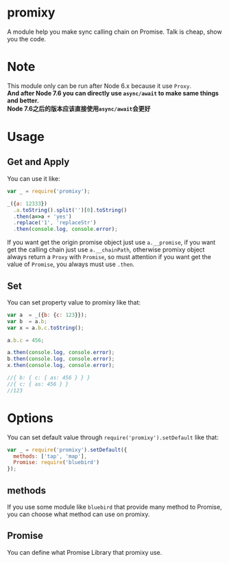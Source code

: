 # promixy
A module help you make sync calling chain on Promise.
Talk is cheap, show you the code.

# Note
This module only can be run after Node 6.x because it use `Proxy`.  
**And after Node 7.6 you can directly use `async/await` to make same things and better.**  
**Node 7.6之后的版本应该直接使用`async/await`会更好**

# Usage
## Get and Apply
You can use it like:

```javascript
var _ = require('promixy');

_({a: 12333})
  .a.toString().split('')[0].toString()
  .then(a=>a + 'yes')
  .replace('1', 'replaceStr')
  .then(console.log, console.error);
```
If you want get the origin promise object just use `a.__promise`,
if you want get the calling chain just use `a.__chainPath`,
otherwise promixy object always return a `Proxy` with `Promise`,
so must attention if you want get the value of `Promise`, you always must use `.then`.

## Set

You can set property value to promixy like that:
```javascript
var a  = _({b: {c: 123}});
var b  = a.b;
var x = a.b.c.toString();

a.b.c = 456;

a.then(console.log, console.error);
b.then(console.log, console.error);
x.then(console.log, console.error);

//{ b: { c: { as: 456 } } }
//{ c: { as: 456 } }
//123
```

# Options
You can set default value through `require('promixy').setDefault` like that:

```javascript
var _ = require('promixy').setDefault({
  methods: ['tap', 'map'],
  Promise: require('bluebird')
});
```
## methods
If you use some module like `bluebird` that provide many method to Promise, you can choose what method can use on promixy.

## Promise
You can define what Promise Library that promixy use.
